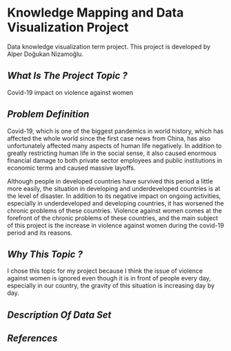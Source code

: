 # Knowledge Mapping and Data Visualization Project
Data knowledge visualization term project.
This project is developed by Alper Doğukan Nizamoğlu.

## *What Is The Project Topic ?*

Covid-19 impact on violence against women

## *Problem Definition*

Covid-19, which is one of the biggest pandemics in world history, which has affected the whole world since the first case news from China, has also unfortunately affected many aspects of human life negatively. In addition to greatly restricting human life in the social sense, it also caused enormous financial damage to both private sector employees and public institutions in economic terms and caused massive layoffs. 

Although people in developed countries have survived this period a little more easily, the situation in developing and underdeveloped countries is at the level of disaster. In addition to its negative impact on ongoing activities, especially in underdeveloped and developing countries, it has worsened the chronic problems of these countries. Violence against women comes at the forefront of the chronic problems of these countries, and the main subject of this project is the increase in violence against women during the covid-19 period and its reasons.

## *Why This Topic ?*

I chose this topic for my project because I think the issue of violence against women is ignored even though it is in front of people every day, especially in our country, the gravity of this situation is increasing day by day.

## *Description Of Data Set*








## *References*
